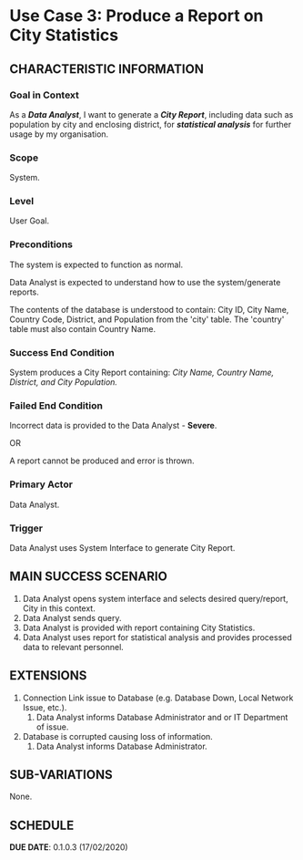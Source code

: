 # Use Case 3: Produce a Report on City Statistics

## CHARACTERISTIC INFORMATION

### Goal in Context

As a ***Data Analyst***, I want to generate a ***City Report***, including data such as population by city and enclosing district, for ***statistical analysis*** for further usage by my organisation.

### Scope

System.

### Level

User Goal.

### Preconditions

The system is expected to function as normal.

Data Analyst is expected to understand how to use the system/generate reports.

The contents of the database is understood to contain: City ID, City Name, Country Code, District, and Population from the 'city' table. The 'country' table must also contain Country Name.  
### Success End Condition

System produces a City Report containing: *City Name, Country Name, District, and City Population.*

### Failed End Condition

Incorrect data is provided to the Data Analyst - **Severe**.

OR

A report cannot be produced and error is thrown.

### Primary Actor

Data Analyst.

### Trigger

Data Analyst uses System Interface to generate City Report.

## MAIN SUCCESS SCENARIO

1. Data Analyst opens system interface and selects desired query/report, City in this context.
2. Data Analyst sends query.
3. Data Analyst is provided with report containing City Statistics.
4. Data Analyst uses report for statistical analysis and provides processed data to relevant personnel.

## EXTENSIONS

1. Connection Link issue to Database (e.g. Database Down, Local Network Issue, etc.).
   1. Data Analyst informs Database Administrator and or IT Department of issue.
2. Database is corrupted causing loss of information.
    1. Data Analyst informs Database Administrator.

## SUB-VARIATIONS

None.

## SCHEDULE

**DUE DATE**: 0.1.0.3 (17/02/2020)